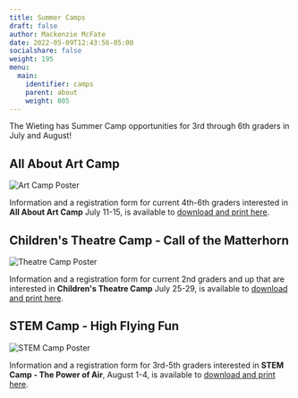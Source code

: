 ```yaml
---
title: Summer Camps
draft: false
author: Mackenzie McFate
date: 2022-05-09T12:43:56-05:00
socialshare: false
weight: 195
menu:
  main:
    identifier: camps
    parent: about
    weight: 805
---
```

The Wieting has Summer Camp opportunities for 3rd through 6th graders in July and August!

## All About Art Camp  
![Art Camp Poster](/img/_art-camp-2022-form-copy.jpg)  

Information and a registration form for current 4th-6th graders interested in **All About Art Camp** July 11-15, is available to [download and print here](/img/_art-camp-2022-form-copy.pdf).

## Children's Theatre Camp - Call of the Matterhorn
![Theatre Camp Poster](/img/_call-of-the-matterhorn-registration-form.jpg)

Information and a registration form for current 2nd graders and up that are interested in **Children's Theatre Camp** July 25-29, is available to [download and print here](/img/_call-of-the-matterhorn-registration-form.pdf).

## STEM Camp - High Flying Fun
![STEM Camp Poster](/img/_high-flying-fun-camp-2022-edits-1-copy.jpg)

Information and a registration form for 3rd-5th graders interested in **STEM Camp - The Power of Air**, August 1-4, is available to [download and print here](/img/_high-flying-fun-camp-2022-edits-1.pdf).
